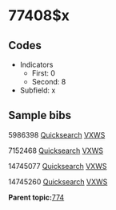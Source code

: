 # 77408$x

## Codes

-   Indicators
    -   First: 0
    -   Second: 8
-   Subfield: x

## Sample bibs

5986398 [Quicksearch](https://search.library.yale.edu/catalog/5986398) [VXWS](http://prodorbis.library.yale.edu:7014/vxws/GetHoldingsService?bibId=5986398)

7152468 [Quicksearch](https://search.library.yale.edu/catalog/7152468) [VXWS](http://prodorbis.library.yale.edu:7014/vxws/GetHoldingsService?bibId=7152468)

14745077 [Quicksearch](https://search.library.yale.edu/catalog/14745077) [VXWS](http://prodorbis.library.yale.edu:7014/vxws/GetHoldingsService?bibId=14745077)

14745260 [Quicksearch](https://search.library.yale.edu/catalog/14745260) [VXWS](http://prodorbis.library.yale.edu:7014/vxws/GetHoldingsService?bibId=14745260)

**Parent topic:**[774](../../tags/774/774.md)

